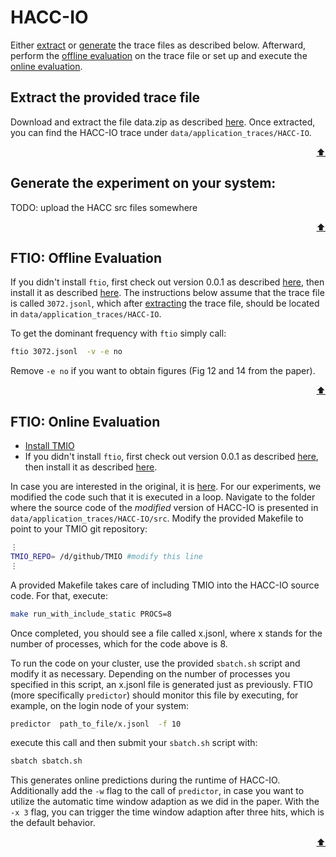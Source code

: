 # HACC-IO

Either [extract](#extract-the-provided-trace-file) or [generate](#generate-the-experiment-on-your-system) the trace files as described below. 
Afterward, perform the [offline evaluation](#ftio-offline-evaluation) on the trace file or set up and execute the [online evaluation](#ftio-online-evaluation).

## Extract the provided trace file
Download and extract the file data.zip as described [here](/artifacts/ipdps24/README.md#extracting-the-data-set).
Once extracted, you can find the HACC-IO trace under `data/application_traces/HACC-IO`.

<p align="right"><a href="#hacc-io">⬆</a></p>


## Generate the experiment on your system:
TODO: upload the HACC src files somewhere

<p align="right"><a href="#hacc-io">⬆</a></p>



## FTIO: Offline Evaluation 
If you didn't install `ftio`, first check out version 0.0.1 as described [here](/artifacts/ipdps24/README.md#ftio-version), then install it as described [here](https://github.com/tuda-parallel/FTIO#installation).
The instructions below assume that the trace file is called `3072.jsonl`, which after [extracting](#extract-the-provided-trace-file) the trace file, should be located in `data/application_traces/HACC-IO`.

To get the dominant frequency with `ftio` simply call:
```sh
ftio 3072.jsonl  -v -e no  
```
Remove `-e no` if you want to obtain figures (Fig 12 and 14 from the paper).


<p align="right"><a href="#hacc-io">⬆</a></p>


## FTIO: Online Evaluation
- [Install TMIO](https://github.com/tuda-parallel/TMIO#installation) 
- If you didn't install `ftio`, first check out version 0.0.1 as described [here](/artifacts/ipdps24/README.md#ftio-version), then install it as described [here](https://github.com/tuda-parallel/FTIO#installation).

In case you are interested in the original, it is [here](https://github.com/glennklockwood/hacc-io). For our experiments, we modified the code such that it is executed in a loop.
Navigate to the folder where the source code of the _modified_ version of HACC-IO is presented in  `data/application_traces/HACC-IO/src`. Modify the provided Makefile to point to your TMIO git repository:

```bash
⋮
TMIO_REPO= /d/github/TMIO #modify this line
⋮

```

A provided Makefile takes care of including TMIO into the HACC-IO source code. For that, execute:
```bash
make run_with_include_static PROCS=8
```
Once completed, you should see a file called x.jsonl, where x stands for the number of processes, which for the code above is 8. 

To run the code on your cluster, use the provided `sbatch.sh` script and modify it as necessary. Depending on the number of processes you specified in this script, an x.jsonl file is generated just as previously. FTIO (more specifically `predictor`) should monitor this file by executing, for example, on the login node of your system:
```bash
predictor  path_to_file/x.jsonl  -f 10  
```
execute this call and then submit your `sbatch.sh` script with:
```bash
sbatch sbatch.sh
```
This generates online predictions during the runtime of HACC-IO. Additionally add the `-w` flag to the call of `predictor`, in case you want to utilize the automatic time window adaption as we did in the paper. With the `-x 3` flag, you can trigger the time window adaption after three hits, which is the default behavior.

<p align="right"><a href="#ior">⬆</a></p>
